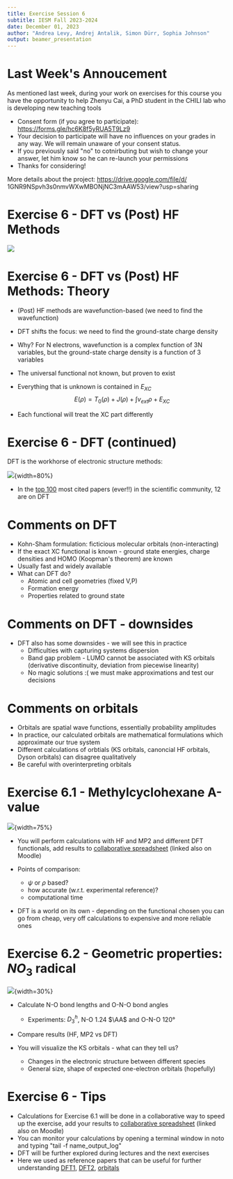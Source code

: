 ```yaml
---
title: Exercise Session 6
subtitle: IESM Fall 2023-2024
date: December 01, 2023
author: "Andrea Levy, Andrej Antalik, Simon Dürr, Sophia Johnson" 
output: beamer_presentation
---
```

# Last Week's Annoucement

As mentioned last week, during your work on exercises for this course you have the opportunity to help Zhenyu Cai, a PhD student in the CHILI lab who is developing new teaching tools
* Consent form (if you agree to participate): https://forms.gle/hc6K8f5yRUA5T9Lz9
* Your decision to participate will have no influences on your grades in any way. We will remain unaware of your consent status.
* If you previously said "no" to cotnirbuting but wish to change your answer, let him know so he can re-launch your permissions
* Thanks for considering! 

More details about the project:
https://drive.google.com/file/d/
1GNR9NSpvh3s0nmvWXwMBONjNC3mAAW53/view?usp=sharing


# Exercise 6 - DFT vs (Post) HF Methods


![](/data/iesm/img_slides/Ex6/goals.png) 


# Exercise 6 - DFT vs (Post) HF Methods: Theory

* (Post) HF methods are wavefunction-based (we need to find the wavefunction)
* DFT shifts the focus: we need to find the ground-state charge density
* Why? For N electrons, wavefunction is a complex function of 3N variables, but the ground-state charge density is a function of 3 variables

* The universal functional not known, but proven to exist
* Everything that is unknown is contained in $E_{XC}$
$$E(\rho) = T_{0}(\rho) + J(\rho) + \int v_{ext}\rho + E_{XC}$$
* Each functional will treat the XC part differently

# Exercise 6 - DFT (continued)

DFT is the workhorse of electronic structure methods: 

![](/data/iesm/img_slides/Ex6/papermountain.png){width=80%}

* In the [top 100](https://www.nature.com/news/the-top-100-papers-1.16224) most cited papers (ever!!) in the scientific community, 12 are on DFT 



# Comments on DFT

* Kohn-Sham formulation: ficticious molecular orbitals (non-interacting)
* If the exact XC functional is known - ground state energies, charge densities and HOMO (Koopman's theorem) are known
* Usually fast and widely available
* What can DFT do?
	* Atomic and cell geometries (fixed V,P)
	* Formation energy
	* Properties related to ground state

# Comments on DFT - downsides

* DFT also has some downsides - we will see this in practice
	* Difficulties with capturing systems dispersion
	* Band gap problem - LUMO cannot be associated with KS orbitals (derivative discontinuity, deviation from piecewise linearity)
 	* No magic solutions :( we must make approximations and test our decisions


# Comments on orbitals

* Orbitals are spatial wave functions, essentially probability amplitudes
* In practice, our calculated orbitals are mathematical formulations which approximate our true system
* Different calculations of orbtials (KS orbitals, canoncial HF orbitals, Dyson orbitals) can disagree qualitatively 
* Be careful with overinterpreting orbitals


# Exercise 6.1 - Methylcyclohexane A-value

![](/data/iesm/img_slides/Ex6/MeC6H11conformers.png){width=75%}

* You will perform calculations with HF and MP2 and different DFT functionals, add results to [collaborative spreadsheet](https://docs.google.com/spreadsheets/d/1Yv4AvdKp-8laRF9-oGNbqaUAOvYGqgJF-sCjOWPguEw/edit#gid=0) (linked also on Moodle)
* Points of comparison: 
	* $\psi$ or $\rho$ based? 
	* how accurate (w.r.t. experimental reference)?
	* computational time

* DFT is a world on its own - depending on the functional chosen you can go from cheap, very off calculations to expensive and more reliable ones


# Exercise 6.2 - Geometric properties: $NO_{3}$ radical

![](/data/iesm/img_slides/Ex6/no3.png){width=30%}

* Calculate N-O bond lengths and O-N-O bond angles
	* Experiments: $D_{3}^{h}$, N-O 1.24 $\AA$ and O-N-O 120&deg;

* Compare results (HF, MP2 vs DFT)

* You will visualize the KS orbitals - what can they tell us?
	* Changes in the electronic structure between different species 
	* General size, shape of expected one-electron orbitals (hopefully)


# Exercise 6 - Tips
* Calculations for Exercise 6.1 will be done in a collaborative way to speed up the exercise, add your results to [collaborative spreadsheet](https://docs.google.com/spreadsheets/d/1Yv4AvdKp-8laRF9-oGNbqaUAOvYGqgJF-sCjOWPguEw/edit#gid=0) (linked also on Moodle)
* You can monitor your calculations by opening a terminal window in noto and typing "tail -f name_output_log"
* DFT will be further explored during lectures and the next exercises
* Here we used as reference papers that can be useful for further understanding [DFT1](https://www.nature.com/articles/s41563-021-01013-3), [DFT2](https://aip.scitation.org/doi/10.1063/1.4869598#_i15), [orbitals](https://onlinelibrary.wiley.com/doi/full/10.1002/anie.201904609)
